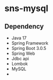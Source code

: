 # sns-mysql

## Dependency
- Java 17
- Spring Framework
- Spring Boot 3.0.5
- Spring Web
- Jdbc api
- Lombok
- MySQL
- 
